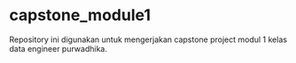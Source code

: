 # capstone_module1
Repository ini digunakan untuk mengerjakan capstone project modul 1 kelas data engineer purwadhika.
